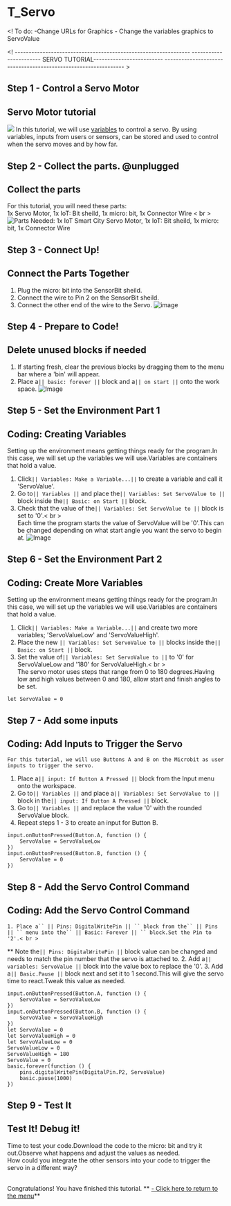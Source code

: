 # T_Servo
<! To do:
    -Change URLs for Graphics
    - Change the variables graphics to ServoValue
>
<!  ---------------------------------------------------------------
    ----------------------- SERVO TUTORIAL-------------------------
    --------------------------------------------------------------- >


## Step 1 - Control a Servo Motor
Servo Motor tutorial
--------------------
![](https://raw.githubusercontent.com/EarthEdSTEM/earthed-iot-programs-tutorials/master/Images/Earth%20Ed%20Horizontal%20Logo.png)
In this tutorial, we will use [variables](https://launchschool.com/books/ruby/read/variables) to control a servo. By using variables, inputs from users or sensors, can be stored and used to control when the servo moves and by how far.

## Step 2 - Collect the parts. @unplugged
Collect the parts
-----------------
For this tutorial, you will need these parts: <br>
1x Servo Motor, 1x IoT: Bit sheild, 1x micro: bit, 1x Connector Wire < br > <br>
![Parts Needed: 1x IoT Smart City Servo Motor, 1x IoT: Bit sheild, 1x micro: bit, 1x Connector Wire](https://raw.githubusercontent.com/EarthEdSTEM/IOT_Smart_City/main/Images/IoT_LED_Parts_List.svg)
<br>

## Step 3 - Connect Up!
Connect the Parts Together
--------------------------
1. Plug the micro: bit into the SensorBit sheild.
2. Connect the wire to Pin 2 on the SensorBit sheild.
3. Connect the other end of the wire to the Servo.
![image](https://raw.githubusercontent.com/EarthEdSTEM/earthed-iot-programs-tutorials/Images/IoT_Servo_Connections.svg)

## Step 4 - Prepare to Code!
Delete unused blocks if needed
------------------------------
1. If starting fresh, clear the previous blocks by dragging them to the menu bar where a 'bin' will appear.
2. Place a`` || basic: forever || `` block and a`` || on start || `` onto the work space.
![Image](https://raw.githubusercontent.com/EarthEdSTEM/IOT_Smart_City/main/Images/Delete_code.png)

## Step 5 - Set the Environment Part 1
Coding: Creating Variables
--------------------------
Setting up the environment means getting things ready for the program.In this case, we will set up the variables we will use.Variables are containers that hold a value.
1. Click`` || Variables: Make a Variable...|| `` to create a variable and call it 'ServoValue'.
2. Go to`` || Variables || `` and place the`` || Variables: Set ServoValue to || `` block inside the`` || Basic: on Start || `` block.
3. Check that the value of the`` || Variables: Set ServoValue to || `` block is set to '0'.< br > <br>
Each time the program starts the value of ServoValue will be '0'.This can be changed depending on what start angle you want the servo to begin at.
![Image](https://raw.githubusercontent.com/EarthEdSTEM/IOT_Smart_City/main/Images/Make_variable.jpg)

## Step 6 - Set the Environment Part 2
Coding: Create More Variables
-----------------------------
Setting up the environment means getting things ready for the program.In this case, we will set up the variables we will use.Variables are containers that hold a value.
1. Click`` || Variables: Make a Variable...|| `` and create two more variables; 'ServoValueLow' and 'ServoValueHigh'.
2. Place the new `` || Variables: Set ServoValue to || `` blocks inside the`` || Basic: on Start || `` block.
3. Set the value of`` || Variables: Set ServoValue to || `` to '0' for ServoValueLow and '180' for ServoValueHigh.< br > <br>
The servo motor uses steps that range from 0 to 180 degrees.Having low and high values between 0 and 180, allow start and finish angles to be set. 
```blocks
let ServoValue = 0
```

## Step 7 - Add some inputs
Coding: Add Inputs to Trigger the Servo
---------------------------------------
    For this tutorial, we will use Buttons A and B on the Microbit as user inputs to trigger the servo.
1. Place a`` || input: If Button A Pressed || `` block from the Input menu onto the workspace.
2. Go to`` || Variables || `` and place a`` || Variables: Set ServoValue to || `` block in the`` || input: If Button A Pressed || `` block.
3. Go to`` || Variables || `` and replace the value '0' with the rounded ServoValue block.
4. Repeat steps 1 - 3 to create an input for Button B.

```blocks
input.onButtonPressed(Button.A, function () {
    ServoValue = ServoValueLow
})
input.onButtonPressed(Button.B, function () {
    ServoValue = 0
})
```

## Step 8 - Add the Servo Control Command
Coding: Add the Servo Control Command
-------------------------------------
    1. Place a`` || Pins: DigitalWritePin || `` block from the`` || Pins || `` menu into the`` || Basic: Forever || `` block.Set the Pin to '2'.< br >
** Note the`` || Pins: DigitalWritePin || `` block value can be changed and needs to match the pin number that the servo is attached to.
2. Add a`` || variables: ServoValue || `` block into the value box to replace the '0'.
3. Add a`` || Basic.Pause || `` block next and set it to 1 second.This will give the servo time to react.Tweak this value as needed.
```blocks
input.onButtonPressed(Button.A, function () {
    ServoValue = ServoValueLow
})
input.onButtonPressed(Button.B, function () {
    ServoValue = ServoValueHigh
})
let ServoValue = 0
let ServoValueHigh = 0
let ServoValueLow = 0
ServoValueLow = 0
ServoValueHigh = 180
ServoValue = 0
basic.forever(function () {
    pins.digitalWritePin(DigitalPin.P2, ServoValue)
    basic.pause(1000)
})
```

## Step 9 - Test It
Test It! Debug it!
------------------
Time to test your code.Download the code to the micro: bit and try it out.Observe what happens and adjust the values as needed.<br>
How could you integrate the other sensors into your code to trigger the servo in a different way?<br><br>


Congratulations! You have finished this tutorial.
** [- Click here to return to the menu](/earthed-iot-programs-tutorials/README)**<br>


<script src="https://makecode.com/gh-pages-embed.js" > </script><script>makeCodeRender("{{ site.makecode.home_url }}", "{{ site.github.owner_name }}/{ { site.github.repository_name } } ");</script>

